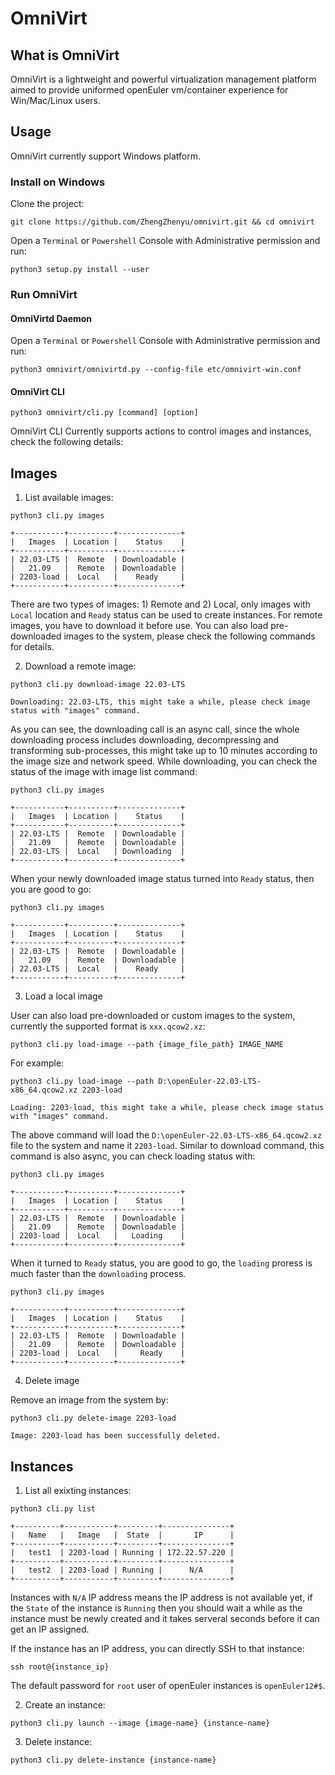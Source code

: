 # OmniVirt

## What is OmniVirt

OmniVirt is a lightweight and powerful virtualization management platform aimed to provide uniformed openEuler vm/container experience for Win/Mac/Linux users. 

## Usage

OmniVirt currently support Windows platform.

### Install on Windows

Clone the project:
``` Shell
git clone https://github.com/ZhengZhenyu/omnivirt.git && cd omnivirt
```

Open a `Terminal` or `Powershell` Console with Administrative permission and run:

``` Shell
python3 setup.py install --user
```

### Run OmniVirt

#### OmniVirtd Daemon

Open a `Terminal` or `Powershell` Console with Administrative permission and run:

``` Shell
python3 omnivirt/omnivirtd.py --config-file etc/omnivirt-win.conf
```

#### OmniVirt CLI

``` Shell
python3 omnivirt/cli.py [command] [option]
```

OmniVirt CLI Currently supports actions to control images and instances, check the following details:

Images
------

1. List available images:
``` Shell
python3 cli.py images

+-----------+----------+--------------+
|   Images  | Location |    Status    |
+-----------+----------+--------------+
| 22.03-LTS |  Remote  | Downloadable |
|   21.09   |  Remote  | Downloadable |
| 2203-load |  Local   |    Ready     |
+-----------+----------+--------------+
```
There are two types of images: 1) Remote and 2) Local, only images with `Local` location and `Ready` status can be used to create instances. For remote images, you have to download it before use. You can also load pre-downloaded images to the system, please check the following commands for details.

2. Download a remote image:
``` Shell
python3 cli.py download-image 22.03-LTS

Downloading: 22.03-LTS, this might take a while, please check image status with "images" command.
```

As you can see, the downloading call is an async call, since the whole downloading process includes downloading, decompressing and transforming sub-processes, this might take up to 10 minutes according to the image size and network speed. While downloading, you can check the status of the image with image list command:

``` Shell
python3 cli.py images

+-----------+----------+--------------+
|   Images  | Location |    Status    |
+-----------+----------+--------------+
| 22.03-LTS |  Remote  | Downloadable |
|   21.09   |  Remote  | Downloadable |
| 22.03-LTS |  Local   | Downloading  |
+-----------+----------+--------------+
```

When your newly downloaded image status turned into `Ready` status, then you are good to go:

``` Shell
python3 cli.py images

+-----------+----------+--------------+
|   Images  | Location |    Status    |
+-----------+----------+--------------+
| 22.03-LTS |  Remote  | Downloadable |
|   21.09   |  Remote  | Downloadable |
| 22.03-LTS |  Local   |    Ready     |
+-----------+----------+--------------+
```

3. Load a local image

User can also load pre-downloaded or custom images to the system, currently the supported format is `xxx.qcow2.xz`:

``` Shell
python3 cli.py load-image --path {image_file_path} IMAGE_NAME
```

For example:
``` Shell
python3 cli.py load-image --path D:\openEuler-22.03-LTS-x86_64.qcow2.xz 2203-load

Loading: 2203-load, this might take a while, please check image status with "images" command.
```
The above command will load the `D:\openEuler-22.03-LTS-x86_64.qcow2.xz` file to the system and name it `2203-load`. Similar to download command, this command is also async, you can check loading status with:

``` Shell
python3 cli.py images

+-----------+----------+--------------+
|   Images  | Location |    Status    |
+-----------+----------+--------------+
| 22.03-LTS |  Remote  | Downloadable |
|   21.09   |  Remote  | Downloadable |
| 2203-load |  Local   |   Loading    |
+-----------+----------+--------------+
```

When it turned to `Ready` status, you are good to go, the `loading` proress is much faster than the `downloading` process.
``` Shell
python3 cli.py images

+-----------+----------+--------------+
|   Images  | Location |    Status    |
+-----------+----------+--------------+
| 22.03-LTS |  Remote  | Downloadable |
|   21.09   |  Remote  | Downloadable |
| 2203-load |  Local   |     Ready    |
+-----------+----------+--------------+
```

4. Delete image

Remove an image from the system by:

``` Shell
python3 cli.py delete-image 2203-load

Image: 2203-load has been successfully deleted.
```

Instances
---------

1. List all exixting instances:
``` Shell
python3 cli.py list

+----------+-----------+---------+---------------+
|   Name   |   Image   |  State  |       IP      |
+----------+-----------+---------+---------------+
|   test1  | 2203-load | Running | 172.22.57.220 |
+----------+-----------+---------+---------------+
|   test2  | 2203-load | Running |      N/A      |
+----------+-----------+---------+---------------+
```

Instances with `N/A` IP address means the IP address is not available yet, if the  `State` of the instance is `Running` then you should wait a while as the instance must be newly created and it takes serveral seconds before it can get an IP assigned.

If the instance has an IP address, you can directly SSH to that instance:

``` Shell
ssh root@{instance_ip}
```
The default password for `root` user of openEuler instances is `openEuler12#$`.

2. Create an instance:

``` Shell
python3 cli.py launch --image {image-name} {instance-name}
```

3. Delete instance:

``` Shell
python3 cli.py delete-instance {instance-name}
```
